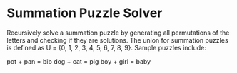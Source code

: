 Summation Puzzle Solver
=======================

Recursively solve a summation puzzle by generating all permutations of the letters and checking if they are solutions.
The union for summation puzzles is defined as U = {0, 1, 2, 3, 4, 5, 6, 7, 8, 9}.
Sample puzzles include:

pot + pan = bib
dog + cat = pig
boy + girl = baby
